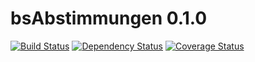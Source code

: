 # bsAbstimmungen 0.1.0
[![Build Status][travis-img]][travis-url]
[![Dependency Status][versioneye-img]][versioneye-url]
[![Coverage Status][coveralls-img]][coveralls-url]

[coveralls-url]: https://coveralls.io/github/raphiz/bsAbstimmungen?branch=master
[coveralls-img]: https://coveralls.io/repos/raphiz/bsAbstimmungen/badge.svg?branch=master&service=github

[travis-url]: https://travis-ci.org/raphiz/bsAbstimmungen
[travis-img]: https://travis-ci.org/raphiz/bsAbstimmungen.png

[versioneye-img]: https://www.versioneye.com/user/projects/55c494a565376200200034a6/badge.svg?style=flat
[versioneye-url]: https://www.versioneye.com/user/projects/55c494a565376200200034a6
